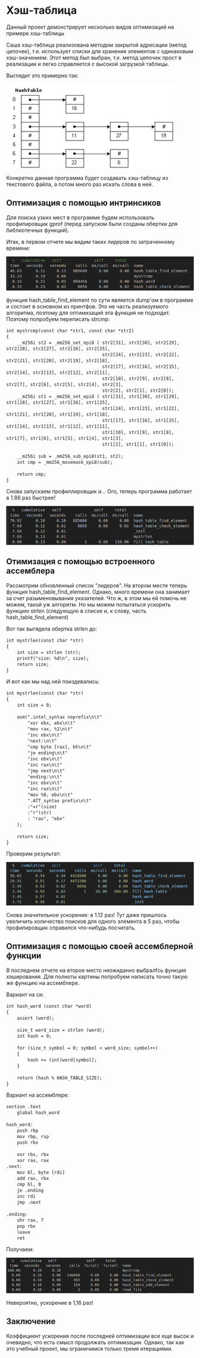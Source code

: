 # Хэш-таблица

Данный проект демонстрирует несколько видов оптимизаций на примере хэш-таблицы

Саша хэш-таблица реализована методом закрытой адресации (метод цепочек), т.е. использует списки для хранения элементов с одинаковым хэш-значением. Этот метод был выбран, т.к. метод цепочек прост в реализации и легко справляется с высокой загрузкой таблицы.

Выглядит это примерно так:  

![Хэш-таблица методом цепочек](https://github.com/asbolt/hash_table/raw/main/images/hash_table.png)
  
Конкретно данная программа будет создавать хэш-таблицу из текстового файла, а потом много раз искать слова в ней.

## Оптимизация с помощью интринсиков

Для поиска узких мест в программе будем использовать профилировщик gprof (перед запуском были созданы обертки для библиотечных функций).

Итак, в первом отчете мы видим таких лидеров по затраченному времени:

![Первый отчет](https://github.com/asbolt/hash_table/raw/main/images/profile1.png)

функция hash_table_find_element по сути является dump'ом в программе и состоит в основном из принтфов. Это не часть реализуемого алгоритма, поэтому для оптимизаций эта функция не подходит. Поэтому попробуем переписать strcmp:

```
int mystrcmp(const char *str1, const char *str2)
{
    __m256i st2 = _mm256_set_epi8 ( str2[31], str2[30], str2[29], str2[28], str2[27], str2[26], str2[25],
                                    str2[24], str2[23], str2[22], str2[21], str2[20], str2[19], str2[18], 
                                    str2[17], str2[16], str2[15], str2[14], str2[13], str2[12], str2[11], 
                                    str2[10], str2[9], str2[8], str2[7], str2[6], str2[5], str2[4], str2[3], 
                                    str2[2], str2[1], str2[0]);
    __m256i st1 = _mm256_set_epi8 ( str1[31], str1[30], str1[29], str1[28], str1[27], str1[26], str1[25],
                                    str1[24], str1[23], str1[22], str1[21], str1[20], str1[19], str1[18], 
                                    str1[17], str1[16], str1[15], str1[14], str1[13], str1[12], str1[11], 
                                    str1[10], str1[9], str1[8], str1[7], str1[6], str1[5], str1[4], str1[3], 
                                    str1[2], str1[1], str1[0]);

    __m256i sub = _mm256_sub_epi8(st1, st2);
    int cmp = _mm256_movemask_epi8(sub);

    return cmp;
}
```

Снова запускаем профиллировщик и... Ого, теперь программа работает в 1.88 раз быстрее!

![Второй отчет](https://github.com/asbolt/hash_table/raw/main/images/profile2.png)

## Отимизация с помощью встроенного ассемблера

Рассмотрим обновленный список "лидеров". На втором месте теперь функция hash_table_find_element. Однако, много времени она занимает за счет разыменовывания указателей. Что ж, в этом мы ей помочь не можем, такой уж алгоритм. Но мы можем попытаться ускорить функцию strlen (следующую в списке и, к слову, часть hash_table_find_element)

Вот так выгядела обертка strlen до:

```
int mystrlen(const char *str)
{
    int size = strlen (str);
    printf("size: %d\n", size);
    return size;
}
```

И вот как мы над ней поиздевались:

```
int mystrlen(const char *str)
{
    int size = 0;

    asm(".intel_syntax noprefix\n\t"
        "xor ebx, ebx\n\t"
        "mov rax, %1\n\t"    
        "inc ebx\n\t"
        "next:\n\t"  
        "cmp byte [rax], bh\n\t" 
        "je ending\n\t"
        "inc ebx\n\t"
        "inc rax\n\t"
        "jmp next\n\t"
        "ending:\n\t"
        "inc ebx\n\t"
        "inc rax\n\t"
        "mov %0, ebx\n\t"
        ".ATT_syntax prefix\n\t"
        :"=r"(size) 
        :"r"(str)
        : "rax", "ebx"
    );

    return size;
}
```

Проверим результат:

![Третий отчет](https://github.com/asbolt/hash_table/raw/main/images/profile3.png)

Снова значительное ускорение: в 1.12 раз! Тут даже пришлось увеличить количество поисков для одного элемента в 5 раз, чтобы профилировщик справился что-нибудь посчитать.


## Оптимизация с помощью своей ассемблерной функции

В последнем отчете на второе место неожиданно выбралfсь функция хэширования. Для полноты картины попробуем написать точно такую же функцию на ассемблере.

Вариант на си:

```
int hash_word (const char *word)
{
    assert (word);

    size_t word_size = strlen (word);
    int hash = 0;

    for (size_t symbol = 0; symbol < word_size; symbol++)
    {
        hash += (int)word[symbol];
    }

    return (hash % HASH_TABLE_SIZE);
}
```

Вариант на ассемблере:

```
section .text
    global hash_word

hash_word:
    push rbp
    mov rbp, rsp
    push rbx

    xor rbx, rbx
    xor rax, rax
.next:
    mov bl, byte [rdi]
    add rax, rbx
    cmp bl, 0
    je .ending
    inc rdi
    jmp .next

.ending:
    shr rax, 7
    pop rbx
    leave
    ret

```

Получаем:

![Четвертый отчет](https://github.com/asbolt/hash_table/raw/main/images/profile4.png)

Невероятно, ускорение в 1,16 раз!

## Заключение

Коэффициент ускорения после последней оптимизации все еще высок и очевидно, что есть смысл продолжать оптимизации. Однако, так как это учебный проект, мы ограничимся только тремя итерациями.